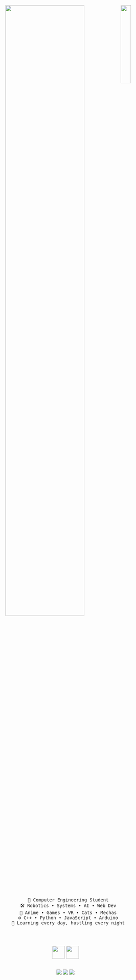 <div align="center">
  <img src="https://i.imgur.com/your-cool-anime-boy.gif" width="25%" align="right" />
  <img src="https://readme-typing-svg.demolab.com?font=Fira+Code&weight=700&size=40&duration=4000&pause=1000&color=5F9EA0&center=true&vCenter=true&multiline=true&repeat=false&width=1000&height=100&lines=Hey+there!;I'm+<your_name>,+a+tech+otaku+with+code+katana+%F0%9F%95%B6%EF%B8%8F" width="70%" />
  
  <br><br>
  <pre>
  💼 Computer Engineering Student
  🛠️ Robotics • Systems • AI • Web Dev
  👾 Anime • Games • VR • Cats • Mechas
  ⚙️ C++ • Python • JavaScript • Arduino
  🧠 Learning every day, hustling every night
  </pre>
  <br><br>
  <img src="https://media.giphy.com/media/3oriO0OEd9QIDdllqo/giphy.gif" height="40" />
  <img src="[https://media.giphy.com/media/3oriO0OEd9QIDdllqo/giphy.gif](https://i.pinimg.com/originals/25/f5/0b/25f50bca01a360d940cf512d2b336871.gif)" height="40" />
  <br><br>

  [![](https://img.shields.io/badge/LinkedIn-0e76a8?logo=linkedin&logoColor=white)](https://linkedin.com/in/yourprofile)
  [![](https://img.shields.io/badge/AnimeList-2e51a2?logo=MyAnimeList&logoColor=white)](https://myanimelist.net/profile/yourname)
  [![](https://img.shields.io/badge/Gaming-7289DA?logo=discord&logoColor=white)](https://discordapp.com/users/yourid)
</div>
